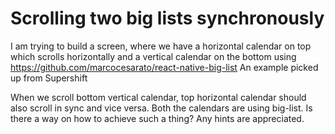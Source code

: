 
# Scrolling two big lists synchronously

I am trying to build a screen, where we have a horizontal calendar on top which scrolls horizontally and a vertical calendar on the bottom using https://github.com/marcocesarato/react-native-big-list
An example picked up from Supershift

When we scroll bottom vertical calendar, top horizontal calendar should also scroll in sync and vice versa.
Both the calendars are using big-list. Is there a way on how to achieve such a thing?
Any hints are appreciated.

        
